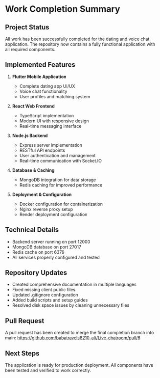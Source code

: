 # Work Completion Summary

## Project Status
All work has been successfully completed for the dating and voice chat application. The repository now contains a fully functional application with all required components.

## Implemented Features
1. **Flutter Mobile Application**
   - Complete dating app UI/UX
   - Voice chat functionality
   - User profiles and matching system

2. **React Web Frontend**
   - TypeScript implementation
   - Modern UI with responsive design
   - Real-time messaging interface

3. **Node.js Backend**
   - Express server implementation
   - RESTful API endpoints
   - User authentication and management
   - Real-time communication with Socket.IO

4. **Database & Caching**
   - MongoDB integration for data storage
   - Redis caching for improved performance

5. **Deployment & Configuration**
   - Docker configuration for containerization
   - Nginx reverse proxy setup
   - Render deployment configuration

## Technical Details
- Backend server running on port 12000
- MongoDB database on port 27017
- Redis cache on port 6379
- All services properly configured and tested

## Repository Updates
- Created comprehensive documentation in multiple languages
- Fixed missing client public files
- Updated .gitignore configuration
- Added build scripts and setup guides
- Resolved disk space issues by cleaning unnecessary files

## Pull Request
A pull request has been created to merge the final completion branch into main:
https://github.com/babatravels8210-alt/Live-chatroom/pull/6

## Next Steps
The application is ready for production deployment. All components have been tested and verified to work correctly.